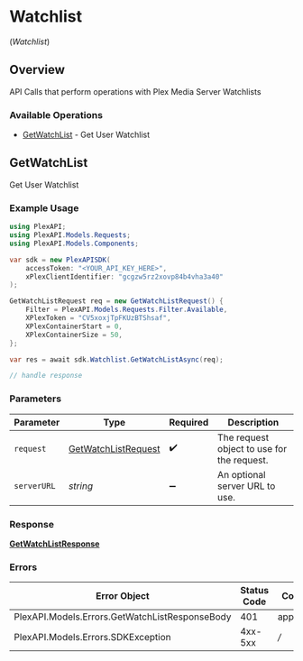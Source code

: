# Watchlist
(*Watchlist*)

## Overview

API Calls that perform operations with Plex Media Server Watchlists


### Available Operations

* [GetWatchList](#getwatchlist) - Get User Watchlist

## GetWatchList

Get User Watchlist

### Example Usage

```csharp
using PlexAPI;
using PlexAPI.Models.Requests;
using PlexAPI.Models.Components;

var sdk = new PlexAPISDK(
    accessToken: "<YOUR_API_KEY_HERE>",
    xPlexClientIdentifier: "gcgzw5rz2xovp84b4vha3a40"
);

GetWatchListRequest req = new GetWatchListRequest() {
    Filter = PlexAPI.Models.Requests.Filter.Available,
    XPlexToken = "CV5xoxjTpFKUzBTShsaf",
    XPlexContainerStart = 0,
    XPlexContainerSize = 50,
};

var res = await sdk.Watchlist.GetWatchListAsync(req);

// handle response
```

### Parameters

| Parameter                                                           | Type                                                                | Required                                                            | Description                                                         |
| ------------------------------------------------------------------- | ------------------------------------------------------------------- | ------------------------------------------------------------------- | ------------------------------------------------------------------- |
| `request`                                                           | [GetWatchListRequest](../../Models/Requests/GetWatchListRequest.md) | :heavy_check_mark:                                                  | The request object to use for the request.                          |
| `serverURL`                                                         | *string*                                                            | :heavy_minus_sign:                                                  | An optional server URL to use.                                      |

### Response

**[GetWatchListResponse](../../Models/Requests/GetWatchListResponse.md)**

### Errors

| Error Object                                   | Status Code                                    | Content Type                                   |
| ---------------------------------------------- | ---------------------------------------------- | ---------------------------------------------- |
| PlexAPI.Models.Errors.GetWatchListResponseBody | 401                                            | application/json                               |
| PlexAPI.Models.Errors.SDKException             | 4xx-5xx                                        | */*                                            |

